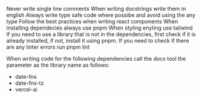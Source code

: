 Never write single line comments
When writing docstrings write them in english
Always write type safe code where possibe and avoid using the any type
Follow the best practices when writing react components
When installing dependecies always use pnpm
When styling enyting use tailwind
If you need to use a library that is not in the dependencies, first check if it is already installed, if not, install it using pnpm.
If you need to check if there are any linter errors run pnpm lint

When writing code for the following dependencies call the docs tool the parameter as the library name as follows:

- date-fns
- date-fns-tz
- vercel-ai
